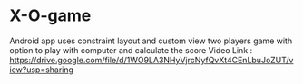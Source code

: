 # X-O-game
Android app uses constraint layout and custom view
two players game with option to play with computer and calculate the score 
Video Link : https://drive.google.com/file/d/1WO9LA3NHyVjrcNyfQvXt4CEnLbuJoZUT/view?usp=sharing
